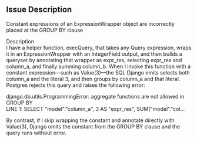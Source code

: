## Issue Description  
Constant expressions of an ExpressionWrapper object are incorrectly placed at the GROUP BY clause  

Description  
I have a helper function, execQuery, that takes any Query expression, wraps it in an ExpressionWrapper with an IntegerField output, and then builds a queryset by annotating that wrapper as expr_res, selecting expr_res and column_a, and finally summing column_b. When I invoke this function with a constant expression—such as Value(3)—the SQL Django emits selects both column_a and the literal 3, and then groups by column_a and that literal. Postgres rejects this query and raises the following error:

django.db.utils.ProgrammingError: aggregate functions are not allowed in GROUP BY  
LINE 1: SELECT "model"."column_a", 3 AS "expr_res", SUM("model"."col...

By contrast, if I skip wrapping the constant and annotate directly with Value(3), Django omits the constant from the GROUP BY clause and the query runs without error.
